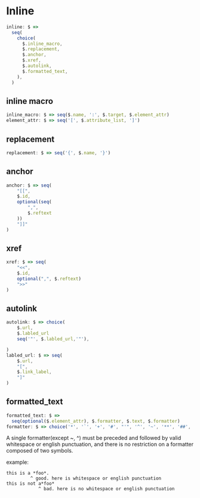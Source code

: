 # Inline

```js
inline: $ =>
  seq(
    choice(
      $.inline_macro,
      $.replacement,
      $.anchor,
      $.xref,
      $.autolink,
      $.formatted_text,
    ),
  )
```

## inline macro

```js
inline_macro: $ => seq($.name, ':', $.target, $.element_attr)
element_attr: $ => seq('[', $.attribute_list, ']')
```

## replacement

```js
replacement: $ => seq('{', $.name, '}')
```

## anchor

```js
anchor: $ => seq(
    "[[",
    $.id,
    optional(seq(
        ",",
        $.reftext
    ))
    "]]"
)
```

## xref

```js
xref: $ => seq(
    "<<",
    $.id,
    optional(",", $.reftext)
    ">>"
)
```

## autolink

```js
autolink: $ => choice(
    $.url,
    $.labled_url
    seq('"', $.labled_url,'"'),

)
labled_url: $ => seq(
    $.url,
    "[",
    $.link_label,
    "]"
)
```

## formatted_text

```js
formatted_text: $ =>
  seq(optional($.element_attr), $.formatter, $.text, $.formatter)
formatter: $ => choice('*', '`', '+', '#', "'", '^', '~', '**', '##', '+++')
```

A single formatter(except ~, ^) must be preceded and followed by valid whitespace or english punctuation, and there is no restriction on a formatter composed of two symbols.

example:

```
this is a *foo*.
         ^ good. here is whitespace or english punctuation
this is not a*foo*
            ^ bad. here is no whitespace or english punctuation

```
